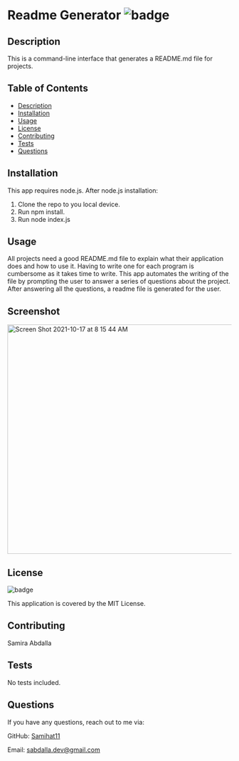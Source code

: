 # Readme Generator ![badge](https://img.shields.io/badge/MIT-license-blue)

## Description

This is a command-line interface that generates a README.md file for projects.

## Table of Contents

- [Description](#description)
- [Installation](#installation)
- [Usage](#usage)
- [License](#license)
- [Contributing](#contributing)
- [Tests](#tests)
- [Questions](#questions)

## Installation

This app requires node.js. After node.js installation:

1. Clone the repo to you local device.
2. Run npm install.
3. Run node index.js

## Usage

All projects need a good README.md file to explain what their application does and how to use it. Having to write one for each program is cumbersome as it takes time to write. This app automates the writing of the file by prompting the user to answer a series of questions about the project. After answering all the questions, a readme file is generated for the user.

## Screenshot

<img width="516" alt="Screen Shot 2021-10-17 at 8 15 44 AM" src="https://user-images.githubusercontent.com/76274620/138145176-16bb89fa-3493-471e-ae14-0ad5245f99e2.png">

## License

![badge](https://img.shields.io/badge/MIT-license-blue)

This application is covered by the MIT License.

## Contributing

Samira Abdalla

## Tests

No tests included.

## Questions

If you have any questions, reach out to me via:

GitHub: [Samihat11](https://github.com/Samihat11)

Email: [sabdalla.dev@gmail.com](mailto:sabdalla.dev@gmail.com)

